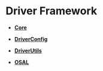 # Driver Framework<a name="EN-US_TOPIC_0000001054918101"></a>

-   **[Core](core.md)**  

-   **[DriverConfig](driverconfig.md)**  

-   **[DriverUtils](driverutils.md)**  

-   **[OSAL](osal.md)**  


